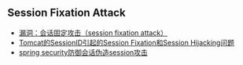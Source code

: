 ## Session Fixation Attack

* [漏洞：会话固定攻击（session fixation attack）](https://www.jianshu.com/p/a5ed607cb48b)
* [Tomcat的SessionID引起的Session Fixation和Session Hijacking问题](https://www.cnblogs.com/softidea/p/6040283.html)
* [spring security防御会话伪造session攻击](https://www.cnblogs.com/wenjieyatou/p/6118585.html)
